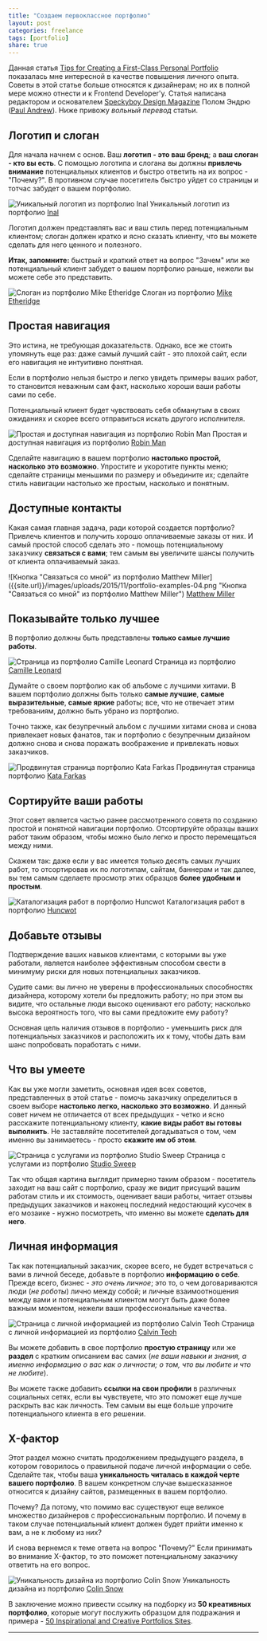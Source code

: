 ```yaml
---
title: "Создаем первоклассное портфолио"
layout: post
categories: freelance
tags: [portfolio]
share: true
---
```


Данная статья [Tips for Creating a First-Class Personal Portfolio][1] показалась мне интересной в качестве повышения личного опыта. Советы в этой статье больше относятся к дизайнерам; но их в полной мере можно отнести и к Frontend Developer'у. Статья написана редактором и основателем [Speckyboy Design Magazine][4] Полом Эндрю ([Paul Andrew][3]). Ниже привожу *вольный перевод* статьи.

## Логотип и слоган

Для начала начнем с основ. Ваш **логотип - это ваш бренд**; а **ваш слоган - кто вы есть**. С помощью логотипа и слогана вы должны **привлечь внимание** потенциальных клиентов и быстро ответить на их вопрос - "Почему?". В противном случае посетитель быстро уйдет со страницы и тотчас забудет о вашем портфолио.

![Уникальный логотип из портфолио Inal]({{site.url}}/images/uploads/2015/11/portfolio-examples-01.png "Уникальный логотип из портфолио Inal") Уникальный логотип из портфолио [Inal](http://www.inaldjafar.com/#/about)

Логотип должен представлять вас и ваш стиль перед потенциальным клиентом; слоган должен кратко и ясно сказать клиенту, что вы можете сделать для него ценного и полезного.

**Итак, запомните:** быстрый и краткий ответ на вопрос "Зачем" или же потенциальный клиент забудет о вашем портфолио раньше, нежели вы можете себе это представить.

![Слоган из портфолио Mike Etheridge]({{site.url}}/images/uploads/2015/11/portfolio-examples-02.png "Слоган из портфолио Mike Etheridge") Слоган из портфолио [Mike Etheridge](http://lickscreative.com/)

## Простая навигация

Это истина, не требующая доказательств. Однако, все же стоить упомянуть еще раз: даже самый лучший сайт - это плохой сайт, если его навигация не интуитивно понятная.

Если в портфолио нельзя быстро и легко увидеть примеры ваших работ, то становится неважным сам факт, насколько хороши ваши работы сами по себе.

Потенциальный клиент будет чувствовать себя обманутым в своих ожиданиях и скорее всего отправиться искать другого исполнителя.

![Простая и доступная навигация из портфолио Robin Man]({{site.url}}/images/uploads/2015/11/portfolio-examples-03.png "Простая и доступная навигация из портфолио Robin Man") Простая и доступная навигация из портфолио [Robin Man](http://www.robinman.com/)

Сделайте навигацию в вашем портфолио **настолько простой, насколько это возможно**. Упростите и укоротите пункты меню; сделайте страницы меньшими по размеру и объедините их; сделайте стиль навигации настолько же простым, насколько и понятным.

## Доступные контакты

Какая самая главная задача, ради которой создается портфолио? Привлечь клиентов и получить хорошо оплачиваемые заказы от них. И самый простой способ сделать это - помощь потенциальному заказчику **связаться с вами**; тем самым вы увеличите шансы получить от клиента оплачиваемый заказ.

![Кнопка "Связаться со мной" из портфолио Matthew Miller]({{site.url}}/images/uploads/2015/11/portfolio-examples-04.png "Кнопка "Связаться со мной" из портфолио Matthew Miller") [Matthew Miller](http://mmmatt.com/)

## Показывайте только лучшее

В портфолио должны быть представлены **только самые лучшие работы**.

![Страница из портфолио Camille Leonard]({{site.url}}/images/uploads/2015/11/portfolio-examples-05.png "Страница из портфолио Camille Leonard") Страница из портфолио [Camille Leonard](http://camille-leonard.fr/)

Думайте о своем портфолио как об альбоме с лучшими хитами. В вашем портфолио должны быть только **самые лучшие**, **самые выразительные**, **самые яркие** работы; все, что не отвечает этим требованиям, должно быть убрано из портфолио.

Точно также, как безупречный альбом с лучшими хитами снова и снова привлекает новых фанатов, так и портфолио с безупречным дизайном должно снова и снова поражать воображение и привлекать новых заказчиков.

![Продвинутая страница портфолио Kata Farkas]({{site.url}}/images/uploads/2015/11/portfolio-examples-06.png "Продвинутая страница портфолио Kata Farkas") Продвинутая страница портфолио [Kata Farkas](http://katafarkas.com/)

## Сортируйте ваши работы

Этот совет является частью ранее рассмотренного совета по созданию простой и понятной навигации портфолио. Отсортируйте образцы ваших работ таким образом, чтобы можно было легко и просто перемещаться между ними.

Скажем так: даже если у вас имеется только десять самых лучших работ, то отсортировав их по логотипам, сайтам, баннерам и так далее, вы тем самым сделаете просмотр этих образцов **более удобным и простым**.

![Каталогизация работ в портфолио Huncwot]({{site.url}}/images/uploads/2015/11/portfolio-examples-07.png "Каталогизация работ в портфолио Huncwot") Каталогизация работ в портфолио [Huncwot](http://huncwot.com/)

## Добавьте отзывы

Подтверждение ваших навыков клиентами, с которыми вы уже работали, является наиболее эффективным способом свести в минимуму риски для новых потенциальных заказчиков.

Судите сами: вы лично не уверены в профессиональных способностях дизайнера, которому хотели бы предложить работу; но при этом вы видите, что остальные люди высоко оценивают его работу; насколько высока вероятность того, что вы сами предложите ему работу?

Основная цель наличия отзывов в портфолио - уменьшить риск для потенциальных заказчиков и расположить их к тому, чтобы дать вам шанс попробовать поработать с ними.

## Что вы умеете

Как вы уже могли заметить, основная идея всех советов, представленных в этой статье - помочь заказчику определиться в своем выборе **настолько легко, насколько это возможно**. И данный совет ничем не отличается от всех предыдущих - четко и ясно расскажите потенциальному клиенту, **какие виды работ вы готовы выполнить**. Не заставляйте посетителей догадываться о том, чем именно вы занимаетесь - просто **скажите им об этом**.

![Страница с услугами из портфолио Studio Sweep]({{site.url}}/images/uploads/2015/11/portfolio-examples-08.png "Страница с услугами из портфолио Studio Sweep") Страница с услугами из портфолио [Studio Sweep](http://studiosweep.com/about/)

Так что общая картина выглядит примерно таким образом - посетитель заходит на ваш сайт с портфолио, сразу же видит присущий вашим работам стиль и их стоимость, оценивает ваши работы, читает отзывы предыдущих заказчиков и наконец последний недостающий кусочек в его мозаике - нужно посмотреть, что именно вы можете **сделать для него**.

## Личная информация

Так как потенциальный заказчик, скорее всего, не будет встречаться с вами в личной беседе, добавьте в портфолио **информацию о себе**. Прежде всего, бизнес - *это очень личное*; это то, о чем договариваются люди (*не роботы*) лично между собой; и личные взаимоотношения между вами и потенциальным клиентом могут быть даже более важным моментом, нежели ваши профессиональные качества.

![Страница с личной информацией из портфолио Calvin Teoh]({{site.url}}/images/uploads/2015/11/portfolio-examples-09.png "Страница с личной информацией из портфолио Calvin Teoh") Страница с личной информацией из портфолио [Calvin Teoh](http://calvinteoh.com/)

Вы можете добавить в свое портфолио **простую страницу** или же **раздел** с кратким описанием вас самих (*не ваши навыки и знания, а именно информацию о вас как о личности; о том, что вы любите и что не любите*).

Вы можете также добавить **ссылки на свои профили** в различных социальных сетях, если вы чувствуете, что это поможет еще лучше раскрыть вас как личность. Тем самым вы еще больше упрочите потенциального клиента в его решении.

## X-фактор

Этот раздел можно считать продолжением предыдущего раздела, в котором говорилось о правильной подаче личной информации о себе. Сделайте так, чтобы ваша **уникальность читалась в каждой черте вашего портфолио**. В вашем конкретном случае вышесказанное относится к дизайну сайтов, размещенных в вашем портфолио.

Почему? Да потому, что помимо вас существуют еще великое множество дизайнеров с профессиональным портфолио. И почему в таком случае потенциальный клиент должен будет прийти именно к вам, а не к любому из них?

И снова вернемся к теме ответа на вопрос "Почему?" Если принимать во внимание X-фактор, то это поможет потенциальному заказчику ответить на его вопрос.

![Уникальность дизайна из портфолио Colin Snow]({{site.url}}/images/uploads/2015/11/portfolio-examples-10.png "Уникальность дизайна из портфолио Colin Snow") Уникальность дизайна из портфолио [Colin Snow](http://colinsnow.us/)

В заключение можно привести ссылку на подборку из **50 креативных портфолио**, которые могут послужить образцом для подражания и примера - [50 Inspirational and Creative Portfolios Sites][2].

***
[1]: http://speckyboy.com/2015/08/19/tips-for-creating-a-first-class-personal-portfolio/ "Tips for Creating a First-Class Personal Portfolio"
[2]: http://speckyboy.com/2013/08/15/creative-portfolios-of-50-designers/ "50 Inspirational and Creative Portfolios Sites"
[3]: http://speckyboy.com/author/apaulandrew/ "Paul Andrew"
[4]: http://speckyboy.com/ "Speckyboy Design Magazine"
